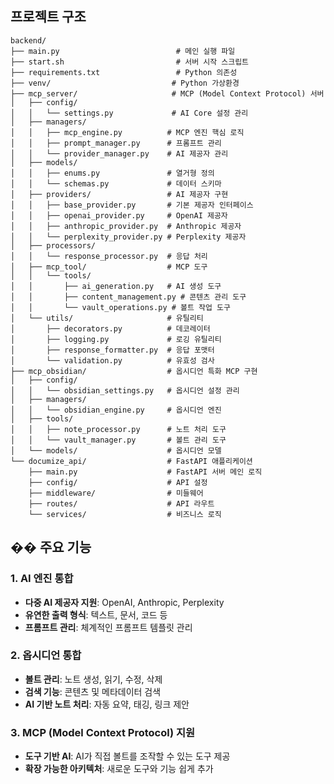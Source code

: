 
## 프로젝트 구조

```
backend/
├── main.py                          # 메인 실행 파일
├── start.sh                         # 서버 시작 스크립트
├── requirements.txt                 # Python 의존성
├── venv/                           # Python 가상환경
├── mcp_server/                     # MCP (Model Context Protocol) 서버
│   ├── config/
│   │   └── settings.py             # AI Core 설정 관리
│   ├── managers/
│   │   ├── mcp_engine.py          # MCP 엔진 핵심 로직
│   │   ├── prompt_manager.py      # 프롬프트 관리
│   │   └── provider_manager.py    # AI 제공자 관리
│   ├── models/
│   │   ├── enums.py               # 열거형 정의
│   │   └── schemas.py             # 데이터 스키마
│   ├── providers/                 # AI 제공자 구현
│   │   ├── base_provider.py       # 기본 제공자 인터페이스
│   │   ├── openai_provider.py     # OpenAI 제공자
│   │   ├── anthropic_provider.py  # Anthropic 제공자
│   │   └── perplexity_provider.py # Perplexity 제공자
│   ├── processors/
│   │   └── response_processor.py  # 응답 처리
│   ├── mcp_tool/                  # MCP 도구
│   │   └── tools/
│   │       ├── ai_generation.py   # AI 생성 도구
│   │       ├── content_management.py # 콘텐츠 관리 도구
│   │       └── vault_operations.py # 볼트 작업 도구
│   └── utils/                     # 유틸리티
│       ├── decorators.py          # 데코레이터
│       ├── logging.py             # 로깅 유틸리티
│       ├── response_formatter.py  # 응답 포맷터
│       └── validation.py          # 유효성 검사
├── mcp_obsidian/                  # 옵시디언 특화 MCP 구현
│   ├── config/
│   │   └── obsidian_settings.py   # 옵시디언 설정 관리
│   ├── managers/
│   │   └── obsidian_engine.py     # 옵시디언 엔진
│   ├── tools/
│   │   ├── note_processor.py      # 노트 처리 도구
│   │   └── vault_manager.py       # 볼트 관리 도구
│   └── models/                    # 옵시디언 모델
└── documize_api/                  # FastAPI 애플리케이션
    ├── main.py                    # FastAPI 서버 메인 로직
    ├── config/                    # API 설정
    ├── middleware/                # 미들웨어
    ├── routes/                    # API 라우트
    └── services/                  # 비즈니스 로직
```

## �� 주요 기능

### 1. AI 엔진 통합
- **다중 AI 제공자 지원**: OpenAI, Anthropic, Perplexity
- **유연한 출력 형식**: 텍스트, 문서, 코드 등
- **프롬프트 관리**: 체계적인 프롬프트 템플릿 관리

### 2. 옵시디언 통합
- **볼트 관리**: 노트 생성, 읽기, 수정, 삭제
- **검색 기능**: 콘텐츠 및 메타데이터 검색
- **AI 기반 노트 처리**: 자동 요약, 태깅, 링크 제안

### 3. MCP (Model Context Protocol) 지원
- **도구 기반 AI**: AI가 직접 볼트를 조작할 수 있는 도구 제공
- **확장 가능한 아키텍처**: 새로운 도구와 기능 쉽게 추가
